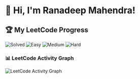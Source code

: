 # 👋 Hi, I'm Ranadeep Mahendra!

## 🏆 My LeetCode Progress

![Solved](https://img.shields.io/badge/Solved-73/3721-blue?cache=1760925879) ![Easy](https://img.shields.io/badge/Easy-41/908-brightgreen?cache=1760925879) ![Medium](https://img.shields.io/badge/Medium-31/1936-orange?cache=1760925879) ![Hard](https://img.shields.io/badge/Hard-1/877-red?cache=1760925879)

### 📊 LeetCode Activity Graph

![LeetCode Activity Graph](https://leetcard.jacoblin.cool/ranadeep_mahendra2426?theme=dark&font=Karma&ext=heatmap&cache=1760925879)
